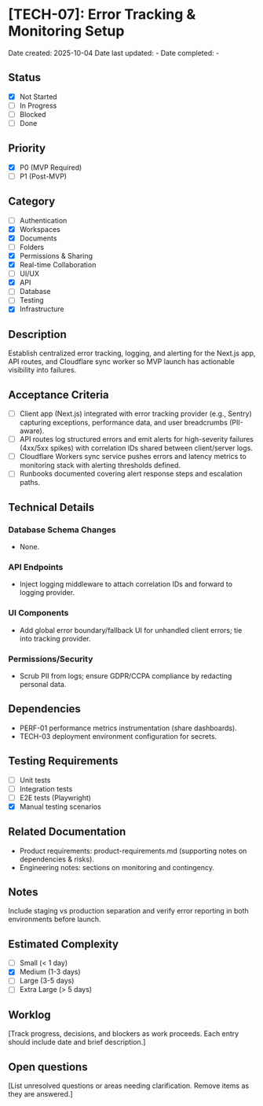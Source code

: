 # [TECH-07]: Error Tracking & Monitoring Setup

Date created: 2025-10-04
Date last updated: -
Date completed: -

## Status

- [x] Not Started
- [ ] In Progress
- [ ] Blocked
- [ ] Done

## Priority

- [x] P0 (MVP Required)
- [ ] P1 (Post-MVP)

## Category

- [ ] Authentication
- [x] Workspaces
- [x] Documents
- [ ] Folders
- [x] Permissions & Sharing
- [x] Real-time Collaboration
- [ ] UI/UX
- [x] API
- [ ] Database
- [ ] Testing
- [x] Infrastructure

## Description

Establish centralized error tracking, logging, and alerting for the Next.js app, API routes, and Cloudflare sync worker so MVP launch has actionable visibility into failures.

## Acceptance Criteria

- [ ] Client app (Next.js) integrated with error tracking provider (e.g., Sentry) capturing exceptions, performance data, and user breadcrumbs (PII-aware).
- [ ] API routes log structured errors and emit alerts for high-severity failures (4xx/5xx spikes) with correlation IDs shared between client/server logs.
- [ ] Cloudflare Workers sync service pushes errors and latency metrics to monitoring stack with alerting thresholds defined.
- [ ] Runbooks documented covering alert response steps and escalation paths.

## Technical Details

### Database Schema Changes

- None.

### API Endpoints

- Inject logging middleware to attach correlation IDs and forward to logging provider.

### UI Components

- Add global error boundary/fallback UI for unhandled client errors; tie into tracking provider.

### Permissions/Security

- Scrub PII from logs; ensure GDPR/CCPA compliance by redacting personal data.

## Dependencies

- PERF-01 performance metrics instrumentation (share dashboards).
- TECH-03 deployment environment configuration for secrets.

## Testing Requirements

- [ ] Unit tests
- [ ] Integration tests
- [ ] E2E tests (Playwright)
- [x] Manual testing scenarios

## Related Documentation

- Product requirements: product-requirements.md (supporting notes on dependencies & risks).
- Engineering notes: sections on monitoring and contingency.

## Notes

Include staging vs production separation and verify error reporting in both environments before launch.

## Estimated Complexity

- [ ] Small (< 1 day)
- [x] Medium (1-3 days)
- [ ] Large (3-5 days)
- [ ] Extra Large (> 5 days)

## Worklog

[Track progress, decisions, and blockers as work proceeds. Each entry should include date and brief description.]

## Open questions

[List unresolved questions or areas needing clarification. Remove items as they are answered.]

